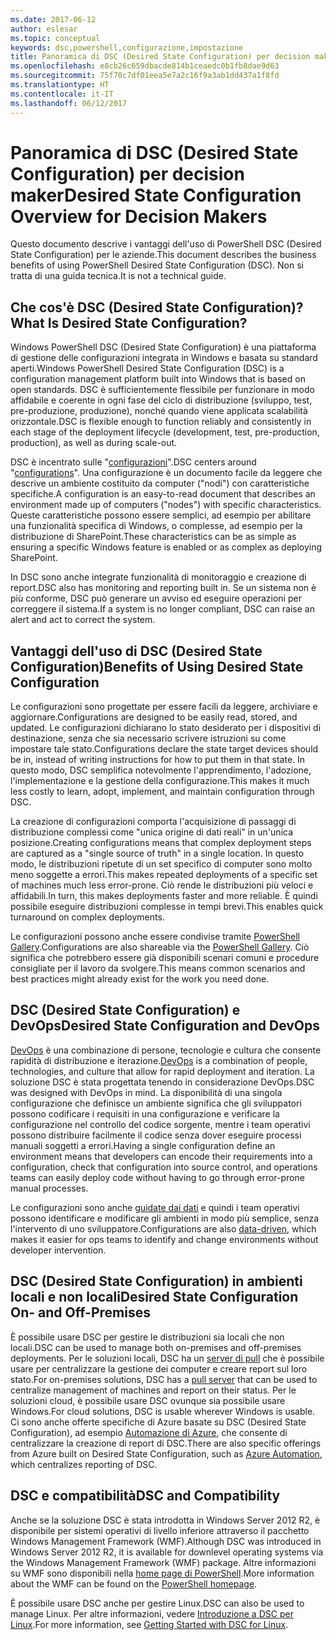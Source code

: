 ```yaml
---
ms.date: 2017-06-12
author: eslesar
ms.topic: conceptual
keywords: dsc,powershell,configurazione,impostazione
title: Panoramica di DSC (Desired State Configuration) per decision maker
ms.openlocfilehash: e8cb26c659dbacde814b1ceaedc0b1fb8dae9d63
ms.sourcegitcommit: 75f70c7df01eea5e7a2c16f9a3ab1dd437a1f8fd
ms.translationtype: HT
ms.contentlocale: it-IT
ms.lasthandoff: 06/12/2017
---
```

# <a name="desired-state-configuration-overview-for-decision-makers"></a><span data-ttu-id="ca8c1-103">Panoramica di DSC (Desired State Configuration) per decision maker</span><span class="sxs-lookup"><span data-stu-id="ca8c1-103">Desired State Configuration Overview for Decision Makers</span></span>

<span data-ttu-id="ca8c1-104">Questo documento descrive i vantaggi dell'uso di PowerShell DSC (Desired State Configuration) per le aziende.</span><span class="sxs-lookup"><span data-stu-id="ca8c1-104">This document describes the business benefits of using PowerShell Desired State Configuration (DSC).</span></span> <span data-ttu-id="ca8c1-105">Non si tratta di una guida tecnica.</span><span class="sxs-lookup"><span data-stu-id="ca8c1-105">It is not a technical guide.</span></span>

## <a name="what-is-desired-state-configuration"></a><span data-ttu-id="ca8c1-106">Che cos'è DSC (Desired State Configuration)?</span><span class="sxs-lookup"><span data-stu-id="ca8c1-106">What Is Desired State Configuration?</span></span>

<span data-ttu-id="ca8c1-107">Windows PowerShell DSC (Desired State Configuration) è una piattaforma di gestione delle configurazioni integrata in Windows e basata su standard aperti.</span><span class="sxs-lookup"><span data-stu-id="ca8c1-107">Windows PowerShell Desired State Configuration (DSC) is a configuration management platform built into Windows that is based on open standards.</span></span> <span data-ttu-id="ca8c1-108">DSC è sufficientemente flessibile per funzionare in modo affidabile e coerente in ogni fase del ciclo di distribuzione (sviluppo, test, pre-produzione, produzione), nonché quando viene applicata scalabilità orizzontale.</span><span class="sxs-lookup"><span data-stu-id="ca8c1-108">DSC is flexible enough to function reliably and consistently in each stage of the deployment lifecycle (development, test, pre-production, production), as well as during scale-out.</span></span> 

<span data-ttu-id="ca8c1-109">DSC è incentrato sulle "[configurazioni](https://msdn.microsoft.com/en-us/powershell/dsc/configurations)".</span><span class="sxs-lookup"><span data-stu-id="ca8c1-109">DSC centers around "[configurations](https://msdn.microsoft.com/en-us/powershell/dsc/configurations)".</span></span>
<span data-ttu-id="ca8c1-110">Una configurazione è un documento facile da leggere che descrive un ambiente costituito da computer ("nodi") con caratteristiche specifiche.</span><span class="sxs-lookup"><span data-stu-id="ca8c1-110">A configuration is an easy-to-read document that describes an environment made up of computers ("nodes") with specific characteristics.</span></span> <span data-ttu-id="ca8c1-111">Queste caratteristiche possono essere semplici, ad esempio per abilitare una funzionalità specifica di Windows, o complesse, ad esempio per la distribuzione di SharePoint.</span><span class="sxs-lookup"><span data-stu-id="ca8c1-111">These characteristics can be as simple as ensuring a specific Windows feature is enabled or as complex as deploying SharePoint.</span></span> 

<span data-ttu-id="ca8c1-112">In DSC sono anche integrate funzionalità di monitoraggio e creazione di report.</span><span class="sxs-lookup"><span data-stu-id="ca8c1-112">DSC also has monitoring and reporting built in.</span></span> <span data-ttu-id="ca8c1-113">Se un sistema non è più conforme, DSC può generare un avviso ed eseguire operazioni per correggere il sistema.</span><span class="sxs-lookup"><span data-stu-id="ca8c1-113">If a system is no longer compliant, DSC can raise an alert and act to correct the system.</span></span> 

## <a name="benefits-of-using-desired-state-configuration"></a><span data-ttu-id="ca8c1-114">Vantaggi dell'uso di DSC (Desired State Configuration)</span><span class="sxs-lookup"><span data-stu-id="ca8c1-114">Benefits of Using Desired State Configuration</span></span>

<span data-ttu-id="ca8c1-115">Le configurazioni sono progettate per essere facili da leggere, archiviare e aggiornare.</span><span class="sxs-lookup"><span data-stu-id="ca8c1-115">Configurations are designed to be easily read, stored, and updated.</span></span> <span data-ttu-id="ca8c1-116">Le configurazioni dichiarano lo stato desiderato per i dispositivi di destinazione, senza che sia necessario scrivere istruzioni su come impostare tale stato.</span><span class="sxs-lookup"><span data-stu-id="ca8c1-116">Configurations declare the state target devices should be in, instead of writing instructions for how to put them in that state.</span></span> <span data-ttu-id="ca8c1-117">In questo modo, DSC semplifica notevolmente l'apprendimento, l'adozione, l'implementazione e la gestione della configurazione.</span><span class="sxs-lookup"><span data-stu-id="ca8c1-117">This makes it much less costly to learn, adopt, implement, and maintain configuration through DSC.</span></span> 

<span data-ttu-id="ca8c1-118">La creazione di configurazioni comporta l'acquisizione di passaggi di distribuzione complessi come "unica origine di dati reali" in un'unica posizione.</span><span class="sxs-lookup"><span data-stu-id="ca8c1-118">Creating configurations means that complex deployment steps are captured as a "single source of truth" in a single location.</span></span> <span data-ttu-id="ca8c1-119">In questo modo, le distribuzioni ripetute di un set specifico di computer sono molto meno soggette a errori.</span><span class="sxs-lookup"><span data-stu-id="ca8c1-119">This makes repeated deployments of a specific set of machines much less error-prone.</span></span> <span data-ttu-id="ca8c1-120">Ciò rende le distribuzioni più veloci e affidabili.</span><span class="sxs-lookup"><span data-stu-id="ca8c1-120">In turn, this makes deployments faster and more reliable.</span></span> <span data-ttu-id="ca8c1-121">È quindi possibile eseguire distribuzioni complesse in tempi brevi.</span><span class="sxs-lookup"><span data-stu-id="ca8c1-121">This enables quick turnaround on complex deployments.</span></span>

<span data-ttu-id="ca8c1-122">Le configurazioni possono anche essere condivise tramite [PowerShell Gallery](https://powershellgallery.com).</span><span class="sxs-lookup"><span data-stu-id="ca8c1-122">Configurations are also shareable via the [PowerShell Gallery](https://powershellgallery.com).</span></span> <span data-ttu-id="ca8c1-123">Ciò significa che potrebbero essere già disponibili scenari comuni e procedure consigliate per il lavoro da svolgere.</span><span class="sxs-lookup"><span data-stu-id="ca8c1-123">This means common scenarios and best practices might already exist for the work you need done.</span></span>


## <a name="desired-state-configuration-and-devops"></a><span data-ttu-id="ca8c1-124">DSC (Desired State Configuration) e DevOps</span><span class="sxs-lookup"><span data-stu-id="ca8c1-124">Desired State Configuration and DevOps</span></span>

<span data-ttu-id="ca8c1-125">[DevOps](http://blogs.technet.com/b/ashleymcglone/archive/2015/11/20/devops-for-n00bs-ie-windows-people.aspx) è una combinazione di persone, tecnologie e cultura che consente rapidità di distribuzione e iterazione.</span><span class="sxs-lookup"><span data-stu-id="ca8c1-125">[DevOps](http://blogs.technet.com/b/ashleymcglone/archive/2015/11/20/devops-for-n00bs-ie-windows-people.aspx) is a combination of people, technologies, and culture that allow for rapid deployment and iteration.</span></span> <span data-ttu-id="ca8c1-126">La soluzione DSC è stata progettata tenendo in considerazione DevOps.</span><span class="sxs-lookup"><span data-stu-id="ca8c1-126">DSC was designed with DevOps in mind.</span></span> <span data-ttu-id="ca8c1-127">La disponibilità di una singola configurazione che definisce un ambiente significa che gli sviluppatori possono codificare i requisiti in una configurazione e verificare la configurazione nel controllo del codice sorgente, mentre i team operativi possono distribuire facilmente il codice senza dover eseguire processi manuali soggetti a errori.</span><span class="sxs-lookup"><span data-stu-id="ca8c1-127">Having a single configuration define an environment means that developers can encode their requirements into a configuration, check that configuration into source control, and operations teams can easily deploy code without having to go through error-prone manual processes.</span></span> 

<span data-ttu-id="ca8c1-128">Le configurazioni sono anche [guidate dai dati](https://msdn.microsoft.com/en-us/powershell/dsc/configdata) e quindi i team operativi possono identificare e modificare gli ambienti in modo più semplice, senza l'intervento di uno sviluppatore.</span><span class="sxs-lookup"><span data-stu-id="ca8c1-128">Configurations are also [data-driven](https://msdn.microsoft.com/en-us/powershell/dsc/configdata), which makes it easier for ops teams to identify and change environments without developer intervention.</span></span> 

## <a name="desired-state-configuration-on--and-off-premises"></a><span data-ttu-id="ca8c1-129">DSC (Desired State Configuration) in ambienti locali e non locali</span><span class="sxs-lookup"><span data-stu-id="ca8c1-129">Desired State Configuration On- and Off-Premises</span></span>

<span data-ttu-id="ca8c1-130">È possibile usare DSC per gestire le distribuzioni sia locali che non locali.</span><span class="sxs-lookup"><span data-stu-id="ca8c1-130">DSC can be used to manage both on-premises and off-premises deployments.</span></span> <span data-ttu-id="ca8c1-131">Per le soluzioni locali, DSC ha un [server di pull](https://msdn.microsoft.com/en-us/powershell/dsc/pullserver) che è possibile usare per centralizzare la gestione dei computer e creare report sul loro stato.</span><span class="sxs-lookup"><span data-stu-id="ca8c1-131">For on-premises solutions, DSC has a [pull server](https://msdn.microsoft.com/en-us/powershell/dsc/pullserver) that can be used to centralize management of machines and report on their status.</span></span> <span data-ttu-id="ca8c1-132">Per le soluzioni cloud, è possibile usare DSC ovunque sia possibile usare Windows.</span><span class="sxs-lookup"><span data-stu-id="ca8c1-132">For cloud solutions, DSC is usable wherever Windows is usable.</span></span> <span data-ttu-id="ca8c1-133">Ci sono anche offerte specifiche di Azure basate su DSC (Desired State Configuration), ad esempio [Automazione di Azure](https://azure.microsoft.com/en-us/documentation/services/automation/), che consente di centralizzare la creazione di report di DSC.</span><span class="sxs-lookup"><span data-stu-id="ca8c1-133">There are also specific offerings from Azure built on Desired State Configuration, such as [Azure Automation](https://azure.microsoft.com/en-us/documentation/services/automation/), which centralizes reporting of DSC.</span></span> 

## <a name="dsc-and-compatibility"></a><span data-ttu-id="ca8c1-134">DSC e compatibilità</span><span class="sxs-lookup"><span data-stu-id="ca8c1-134">DSC and Compatibility</span></span>

<span data-ttu-id="ca8c1-135">Anche se la soluzione DSC è stata introdotta in Windows Server 2012 R2, è disponibile per sistemi operativi di livello inferiore attraverso il pacchetto Windows Management Framework (WMF).</span><span class="sxs-lookup"><span data-stu-id="ca8c1-135">Although DSC was introduced in Windows Server 2012 R2, it is available for downlevel operating systems via the Windows Management Framework (WMF) package.</span></span> <span data-ttu-id="ca8c1-136">Altre informazioni su WMF sono disponibili nella [home page di PowerShell](https://msdn.microsoft.com/en-us/powershell/).</span><span class="sxs-lookup"><span data-stu-id="ca8c1-136">More information about the WMF can be found on the [PowerShell homepage](https://msdn.microsoft.com/en-us/powershell/).</span></span> 

<span data-ttu-id="ca8c1-137">È possibile usare DSC anche per gestire Linux.</span><span class="sxs-lookup"><span data-stu-id="ca8c1-137">DSC can also be used to manage Linux.</span></span> <span data-ttu-id="ca8c1-138">Per altre informazioni, vedere [Introduzione a DSC per Linux](https://msdn.microsoft.com/en-us/powershell/dsc/lnxgettingstarted).</span><span class="sxs-lookup"><span data-stu-id="ca8c1-138">For more information, see [Getting Started with DSC for Linux](https://msdn.microsoft.com/en-us/powershell/dsc/lnxgettingstarted).</span></span>


